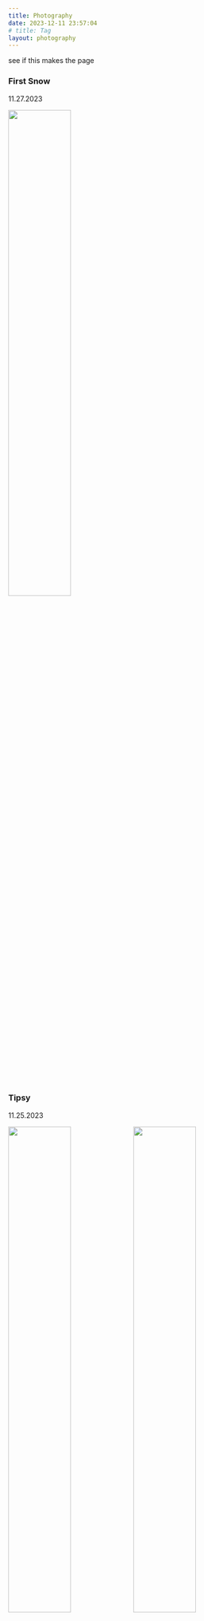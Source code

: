 ```yaml
---
title: Photography
date: 2023-12-11 23:57:04
# title: Tag
layout: photography
---
```


see if this makes the page

### First Snow

11.27.2023

<img src="first_snow.jpg" width="50%" height="50%" />

### Tipsy

11.25.2023

<img src="tipsy1.jpg" width="50%" height="50%" /><img src="tipsy2.jpg" width="50%" height="50%" />

### Step on Rainbow

11.16.2023

<img src="rainbow_step.jpg" width="50%" height="50%" />

### Sunset

11.07.2023

<img src="sunset.jpg" width="50%" height="50%" />

### Sunshine in Building

09.12.2023

<img src="sunshine.jpg" width="50%" height="50%" />

### Bird Station

08.11.2023

<img src="ny_station.jpg" width="50%" height="50%" />

### New York Streets

08.10.2023 - 8.15.2023

<img src="ny_street1.jpg" width="50%" height="50%" />

<img src="ny_street2.jpg" width="50%" height="50%" />

<img src="ny_summer_street.jpg" width="50%" height="50%" />

### Brooklyn Bridge

08.11.2023

<img src="ny_bridge.jpg" width="50%" height="50%" />

### Guangzhou

07.03.2022

<img src="guangzhou.jpg" width="50%" height="50%" />